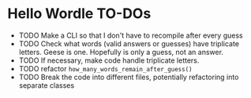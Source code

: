 # Hello Wordle TO-DOs

- TODO Make a CLI so that I don't have to recompile after every guess
- TODO Check what words (valid answers or guesses) have triplicate letters. Geese is one. Hopefully is only a guess, not an answer.
- TODO If necessary, make code handle triplicate letters.
- TODO refactor `how_many_words_remain_after_guess()`
- TODO Break the code into different files, potentially refactoring into separate classes
